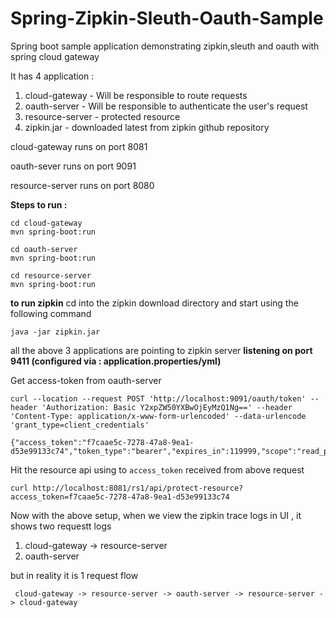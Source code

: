 # Spring-Zipkin-Sleuth-Oauth-Sample
Spring boot sample application demonstrating zipkin,sleuth and oauth with spring cloud gateway

It has 4 application : 
1. cloud-gateway - Will be responsible to route requests
2. oauth-server - Will be responsible to authenticate the user's request
3. resource-server - protected resource
4. zipkin.jar - downloaded latest from zipkin github repository

cloud-gateway runs on port 8081

oauth-sever runs on port 9091

resource-server runs on port 8080

**Steps to run :** 
```
cd cloud-gateway 
mvn spring-boot:run 

cd oauth-server
mvn spring-boot:run

cd resource-server
mvn spring-boot:run
```

**to run zipkin**
cd into the zipkin download directory and start using the following command 

```java -jar zipkin.jar```

all the above 3 applications are pointing to zipkin server **listening on port 9411 (configured via : application.properties/yml)**

Get access-token from oauth-server
```
curl --location --request POST 'http://localhost:9091/oauth/token' --header 'Authorization: Basic Y2xpZW50YXBwOjEyMzQ1Ng==' --header 'Content-Type: application/x-www-form-urlencoded' --data-urlencode 'grant_type=client_credentials'

{"access_token":"f7caae5c-7278-47a8-9ea1-d53e99133c74","token_type":"bearer","expires_in":119999,"scope":"read_profile_info"}
```
Hit the resource api using to ```access_token``` received from above request 
```
curl http://localhost:8081/rs1/api/protect-resource?access_token=f7caae5c-7278-47a8-9ea1-d53e99133c74
```

Now with the above setup, when we view the zipkin trace logs in UI , it shows two requestt logs 

1. cloud-gateway -> resource-server
2. oauth-server 

but in reality it is 1 request flow

``` cloud-gateway -> resource-server -> oauth-server -> resource-server -> cloud-gateway```
  
